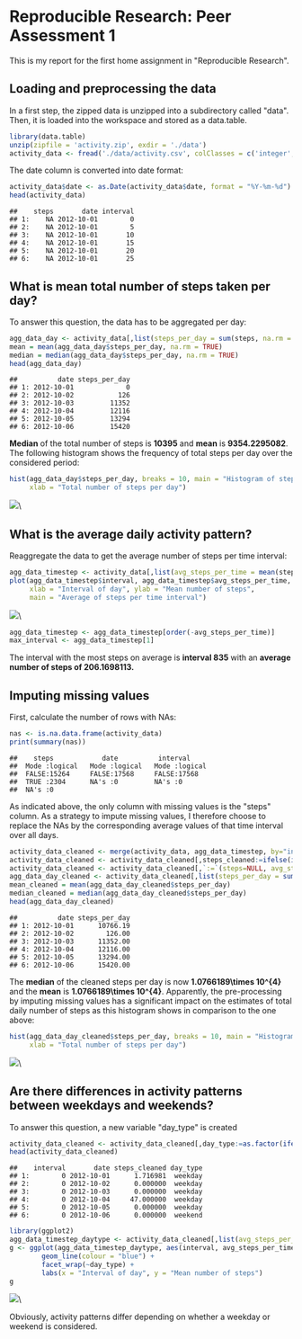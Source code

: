# Reproducible Research: Peer Assessment 1

This is my report for the first home assignment in "Reproducible Research".

## Loading and preprocessing the data
In a first step, the zipped data is unzipped into a subdirectory called "data". Then, it is loaded into the workspace
and stored as a data.table.


```r
library(data.table)
unzip(zipfile = 'activity.zip', exdir = './data')
activity_data <- fread('./data/activity.csv', colClasses = c('integer', 'date', 'integer'))
```
The date column is converted into date format:

```r
activity_data$date <- as.Date(activity_data$date, format = "%Y-%m-%d")
head(activity_data)
```

```
##    steps       date interval
## 1:    NA 2012-10-01        0
## 2:    NA 2012-10-01        5
## 3:    NA 2012-10-01       10
## 4:    NA 2012-10-01       15
## 5:    NA 2012-10-01       20
## 6:    NA 2012-10-01       25
```


## What is mean total number of steps taken per day?
To answer this question, the data has to be aggregated per day:


```r
agg_data_day <- activity_data[,list(steps_per_day = sum(steps, na.rm = TRUE)), by=date]
mean = mean(agg_data_day$steps_per_day, na.rm = TRUE)
median = median(agg_data_day$steps_per_day, na.rm = TRUE)
head(agg_data_day)
```

```
##          date steps_per_day
## 1: 2012-10-01             0
## 2: 2012-10-02           126
## 3: 2012-10-03         11352
## 4: 2012-10-04         12116
## 5: 2012-10-05         13294
## 6: 2012-10-06         15420
```

**Median** of the total number of steps is **10395** and **mean** is **9354.2295082**. The following histogram shows the frequency of total steps per day over the considered period:


```r
hist(agg_data_day$steps_per_day, breaks = 10, main = "Histogram of steps per day", 
     xlab = "Total number of steps per day")
```

![](PA1_template_files/figure-html/hist_steps_day-1.png)\


## What is the average daily activity pattern?

Reaggregate the data to get the average number of steps per time interval:


```r
agg_data_timestep <- activity_data[,list(avg_steps_per_time = mean(steps, na.rm = TRUE)), by=interval]
plot(agg_data_timestep$interval, agg_data_timestep$avg_steps_per_time, type = "l",
     xlab = "Interval of day", ylab = "Mean number of steps", 
     main = "Average of steps per time interval")
```

![](PA1_template_files/figure-html/plot_steps_interval-1.png)\

```r
agg_data_timestep <- agg_data_timestep[order(-avg_steps_per_time)]
max_interval <- agg_data_timestep[1]
```

The interval with the most steps on average is **interval 835** with
an **average number of steps of 206.1698113.**


## Imputing missing values
First, calculate the number of rows with NAs:


```r
nas <- is.na.data.frame(activity_data)
print(summary(nas))
```

```
##    steps            date          interval      
##  Mode :logical   Mode :logical   Mode :logical  
##  FALSE:15264     FALSE:17568     FALSE:17568    
##  TRUE :2304      NA's :0         NA's :0        
##  NA's :0
```

As indicated above, the only column with missing values is the "steps" column. As a strategy to impute missing
values, I therefore choose to replace the NAs by the corresponding average values of that time interval over 
all days.


```r
activity_data_cleaned <- merge(activity_data, agg_data_timestep, by="interval")
activity_data_cleaned <- activity_data_cleaned[,steps_cleaned:=ifelse(is.na(steps),avg_steps_per_time, steps)]
activity_data_cleaned <- activity_data_cleaned[,`:=`(steps=NULL, avg_steps_per_time=NULL)]
agg_data_day_cleaned <- activity_data_cleaned[,list(steps_per_day = sum(steps_cleaned)), by=date]
mean_cleaned = mean(agg_data_day_cleaned$steps_per_day)
median_cleaned = median(agg_data_day_cleaned$steps_per_day)
head(agg_data_day_cleaned)
```

```
##          date steps_per_day
## 1: 2012-10-01      10766.19
## 2: 2012-10-02        126.00
## 3: 2012-10-03      11352.00
## 4: 2012-10-04      12116.00
## 5: 2012-10-05      13294.00
## 6: 2012-10-06      15420.00
```

The **median** of the cleaned steps per day is now **1.0766189\times 10^{4}** and the **mean** is **1.0766189\times 10^{4}**. 
Apparently, the pre-processing by imputing missing values has a significant impact on the estimates of total daily
number of steps as this histogram shows in comparison to the one above:


```r
hist(agg_data_day_cleaned$steps_per_day, breaks = 10, main = "Histogram of steps per day",
     xlab = "Total number of steps per day")
```

![](PA1_template_files/figure-html/hist_steps_day_cleaned-1.png)\


## Are there differences in activity patterns between weekdays and weekends?

To answer this question, a new variable "day_type" is created

```r
activity_data_cleaned <- activity_data_cleaned[,day_type:=as.factor(ifelse(weekdays(date) %in% c("Samstag", "Sonntag"),"weekend","weekday"))]
head(activity_data_cleaned)
```

```
##    interval       date steps_cleaned day_type
## 1:        0 2012-10-01      1.716981  weekday
## 2:        0 2012-10-02      0.000000  weekday
## 3:        0 2012-10-03      0.000000  weekday
## 4:        0 2012-10-04     47.000000  weekday
## 5:        0 2012-10-05      0.000000  weekday
## 6:        0 2012-10-06      0.000000  weekend
```


```r
library(ggplot2)
agg_data_timestep_daytype <- activity_data_cleaned[,list(avg_steps_per_time = mean(steps_cleaned, na.rm = TRUE)), by=list(interval, day_type)]
g <- ggplot(agg_data_timestep_daytype, aes(interval, avg_steps_per_time)) +
        geom_line(colour = "blue") + 
        facet_wrap(~day_type) + 
        labs(x = "Interval of day", y = "Mean number of steps")
g
```

![](PA1_template_files/figure-html/plot_steps_interval_day_type-1.png)\

Obviously, activity patterns differ depending on whether a weekday or weekend is considered. 
